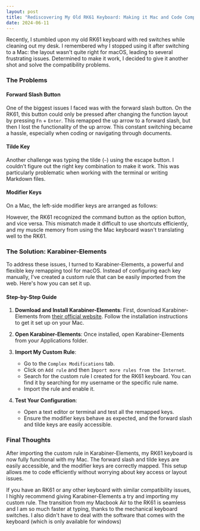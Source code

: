 ```yaml
---
layout: post
title: "Rediscovering My Old RK61 Keyboard: Making it Mac and Code Compatible"
date: 2024-06-11
---
```


Recently, I stumbled upon my old RK61 keyboard with red switches while cleaning out my desk. I remembered why I stopped using it after switching to a Mac: the layout wasn't quite right for macOS, leading to several frustrating issues. Determined to make it work, I decided to give it another shot and solve the compatibility problems.

### The Problems

#### Forward Slash Button
One of the biggest issues I faced was with the forward slash button. On the RK61, this button could only be pressed after changing the function layout by pressing `Fn` + `Enter`. This remapped the up arrow to a forward slash, but then I lost the functionality of the up arrow. This constant switching became a hassle, especially when coding or navigating through documents.

#### Tilde Key
Another challenge was typing the tilde (`~`) using the escape button. I couldn't figure out the right key combination to make it work. This was particularly problematic when working with the terminal or writing Markdown files.

#### Modifier Keys
On a Mac, the left-side modifier keys are arranged as follows:


However, the RK61 recognized the command button as the option button, and vice versa. This mismatch made it difficult to use shortcuts efficiently, and my muscle memory from using the Mac keyboard wasn't translating well to the RK61.

### The Solution: Karabiner-Elements

To address these issues, I turned to Karabiner-Elements, a powerful and flexible key remapping tool for macOS. Instead of configuring each key manually, I've created a custom rule that can be easily imported from the web. Here's how you can set it up.

#### Step-by-Step Guide

1. **Download and Install Karabiner-Elements**:
   First, download Karabiner-Elements from [their official website](https://karabiner-elements.pqrs.org/). Follow the installation instructions to get it set up on your Mac.

2. **Open Karabiner-Elements**:
   Once installed, open Karabiner-Elements from your Applications folder.

3. **Import My Custom Rule**:
   - Go to the `Complex Modifications` tab.
   - Click on `Add rule` and then `Import more rules from the Internet`.
   - Search for the custom rule I created for the RK61 keyboard. You can find it by searching for my username or the specific rule name.
   - Import the rule and enable it.

4. **Test Your Configuration**:
   - Open a text editor or terminal and test all the remapped keys.
   - Ensure the modifier keys behave as expected, and the forward slash and tilde keys are easily accessible.

### Final Thoughts

After importing the custom rule in Karabiner-Elements, my RK61 keyboard is now fully functional with my Mac. The forward slash and tilde keys are easily accessible, and the modifier keys are correctly mapped. This setup allows me to code efficiently without worrying about key access or layout issues.

If you have an RK61 or any other keyboard with similar compatibility issues, I highly recommend giving Karabiner-Elements a try and importing my custom rule. The transition from my Macbook Air to the RK61 is seamless and I am so much faster at typing, thanks to the mechanical keyboard switches. I also didn't have to deal with the software that comes with the keyboard (which is only available for windows)

